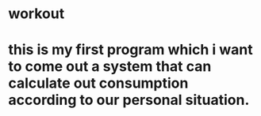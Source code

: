 # workout
# this is my first program which i want to come out a system that can calculate out consumption according to our personal situation.

